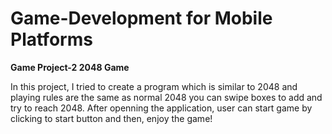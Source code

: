 # Game-Development for Mobile Platforms


**Game Project-2 2048 Game**

In this project, I tried to create a program which is similar to 2048 and playing rules are the same as normal 2048 you can swipe boxes to add and try to reach 2048. After openning the application, user can start game by clicking to start button and then, enjoy the game!
